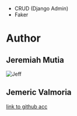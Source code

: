 - CRUD (Django Admin)
- Faker

# Author

## Jeremiah Mutia

![Jeff]([https://github.com/account](https://avatars.githubusercontent.com/u/132559205?v=4))

## Jemeric Valmoria

[link to github acc](https://github.com/jeffhaha101)
